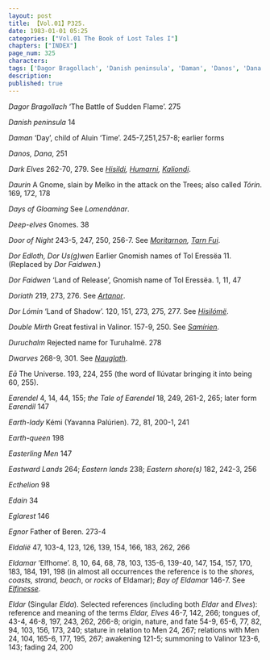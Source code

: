 ```yaml
---
layout: post
title: 【Vol.01】P325.
date: 1983-01-01 05:25
categories: ["Vol.01 The Book of Lost Tales I"]
chapters: ["INDEX"]
page_num: 325
characters: 
tags: ['Dagor Bragollach', 'Danish peninsula', 'Daman', 'Danos', 'Dana', 'Dark Elves', 'Daurin', 'Tórin', 'Days of Gloaming', 'Deep-elves', 'Door of Night', 'Dor Edloth, Dor Us(g)wen', 'Dor Faidwen', 'Doriath', 'Dor Lómin', 'Double Mirth', 'Duruchalm', 'Dwarves', 'Eā', 'Earendel', 'the Tale of Earendel', 'Earendil', 'Earth-lady', 'Earth-queen', 'Easterling Men', 'Eastward Lands', 'Eastern lands', 'Eastern shore(s)', 'Ecthelion', 'Edain', 'Eglarest', 'Egnor', 'Eldalië', 'Eldamar', 'Bay of Eldamar', 'Eldar']
description: 
published: true
---
```


<I>Dagor Bragollach</I> ‘The Battle of Sudden Flame’. 275

<I>Danish peninsula</I> 14

<I>Daman</I> ‘Day’, child of Aluin ‘Time’. 245-7,251,257-8; earlier forms

<I>Danos, Dana</I>, 251

<I>Dark Elves</I> 262-70, 279. See <I>[Hisildi]({{site.baseurl}}/tags#Hisildi), [Humarni]({{site.baseurl}}/tags#Humarni), [Kaliondi]({{site.baseurl}}/tags#Kaliondi)</I>.

<I>Daurin</I> A Gnome, slain by Melko in the attack on the Trees; also called <I>Tórin</I>. 169, 172, 178

<I>Days of Gloaming</I> See <I>Lomendánar</I>.

<I>Deep-elves</I> Gnomes. 38

<I>Door of Night</I> 243-5, 247, 250, 256-7. See <I>[Moritarnon]({{site.baseurl}}/tags#Moritarnon), [Tarn Fui]({{site.baseurl}}/tags#Tarn%20Fui)</I>.

<I>Dor Edloth, Dor Us(g)wen</I> Earlier Gnomish names of Tol Eressëa 11. (Replaced by <I>Dor Faidwen</I>.)

<I>Dor Faidwen</I> ‘Land of Release’, Gnomish name of Tol Eressëa. 1, 11, 47

<I>Doriath</I> 219, 273, 276. See <I>[Artanor]({{site.baseurl}}/tags#Artanor)</I>.

<I>Dor Lómin</I> ‘Land of Shadow’. 120, 151, 273, 275, 277. See <I>[Hisilómë]({{site.baseurl}}/tags#Hisilómë)</I>.

<I>Double Mirth</I> Great festival in Valinor. 157-9, 250. See <I>[Samírien]({{site.baseurl}}/tags#Samírien)</I>.

<I>Duruchalm</I> Rejected name for Turuhalmë. 278

<I>Dwarves</I> 268-9, 301. See <I>[Nauglath]({{site.baseurl}}/tags#Nauglath)</I>.

<I>Eā</I> The Universe. 193, 224, 255 (the word of Ilúvatar bringing it into being 60, 255).

<I>Earendel</I> 4, 14, 44, 155; <I>the Tale of Earendel</I> 18, 249, 261-2, 265; later form <I>Earendil</I> 147

<I>Earth-lady</I> Kémi (Yavanna Palúrien). 72, 81, 200-1, 241

<I>Earth-queen</I> 198

<I>Easterling Men</I> 147

<I>Eastward Lands</I> 264; <I>Eastern lands</I> 238; <I>Eastern shore(s)</I> 182, 242-3, 256

<I>Ecthelion</I> 98

<I>Edain</I> 34

<I>Eglarest</I> 146

<I>Egnor</I> Father of Beren. 273-4

<I>Eldalië</I> 47, 103-4, 123, 126, 139, 154, 166, 183, 262, 266

<I>Eldamar</I> ‘Elfhome’. 8, 10, 64, 68, 78, 103, 135-6, 139-40, 147, 154, 157, 170, 183, 184, 191, 198 (in almost all occurrences the reference is to the <I>shores, coasts, strand, beach</I>, or <I>rocks</I> of Eldamar); <I>Bay of Eldamar</I> 146-7. See <I>[Elfinesse]({{site.baseurl}}/tags#Elfinesse)</I>.

<I>Eldar</I> (Singular <I>Elda</I>). Selected references (including both <I>Eldar</I> and <I>Elves</I>): reference and meaning of the terms <I>Eldar, Elves</I> 46-7, 142, 266; tongues of, 43-4, 46-8, 197, 243, 262, 266-8; origin, nature, and fate 54-9, 65-6, 77, 82, 94, 103, 156, 173, 240; stature in relation to Men 24, 267; relations with Men 24, 104, 165-6, 177, 195, 267; awakening 121-5; summoning to Valinor 123-6, 143; fading 24, 200

